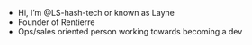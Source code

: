 -  Hi, I’m @LS-hash-tech or known as Layne
-  Founder of Rentierre
-  Ops/sales oriented person working towards becoming a dev
